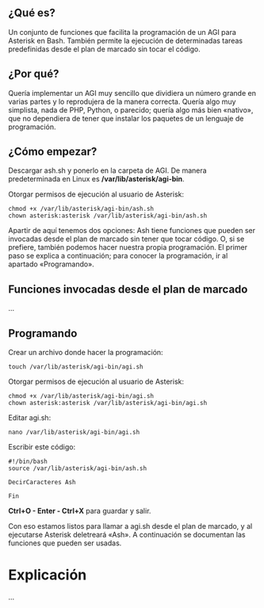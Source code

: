 ## ¿Qué es?

Un conjunto de funciones que facilita la programación de un AGI para Asterisk en Bash. También permite la ejecución de determinadas tareas predefinidas desde el plan de marcado sin tocar el código.


## ¿Por qué?

Quería implementar un AGI muy sencillo que dividiera un número grande en varias partes y lo reprodujera de la manera correcta. Quería algo muy simplista, nada de PHP, Python, o parecido; quería algo más bien «nativo», que no dependiera de tener que instalar los paquetes de un lenguaje de programación.

## ¿Cómo empezar?

Descargar ash.sh y ponerlo en la carpeta de AGI. De manera predeterminada en Linux es **/var/lib/asterisk/agi-bin**.

Otorgar permisos de ejecución al usuario de Asterisk:

    chmod +x /var/lib/asterisk/agi-bin/ash.sh
    chown asterisk:asterisk /var/lib/asterisk/agi-bin/ash.sh

Apartir de aquí tenemos dos opciones: Ash tiene funciones que pueden ser invocadas desde el plan de marcado sin tener que tocar código. O, si se prefiere, también podemos hacer nuestra propia programación. El primer paso se explica a continuación; para conocer la programación, ir al apartado «Programando».


## Funciones invocadas desde el plan de marcado

...


## Programando

Crear un archivo donde hacer la programación:

    touch /var/lib/asterisk/agi-bin/agi.sh

Otorgar permisos de ejecución al usuario de Asterisk:

    chmod +x /var/lib/asterisk/agi-bin/agi.sh
    chown asterisk:asterisk /var/lib/asterisk/agi-bin/agi.sh

Editar agi.sh:

    nano /var/lib/asterisk/agi-bin/agi.sh

Escribir este código:

    #!/bin/bash
    source /var/lib/asterisk/agi-bin/ash.sh
    
    DecirCaracteres Ash
    
    Fin

**Ctrl+O - Enter - Ctrl+X** para guardar y salir.

Con eso estamos listos para llamar a agi.sh desde el plan de marcado, y al ejecutarse Asterisk deletreará «Ash». A continuación se documentan las funciones que pueden ser usadas.


# Explicación

...
